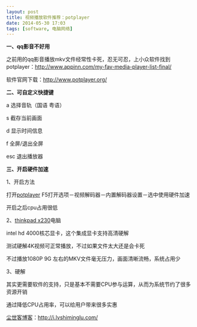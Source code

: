```yaml
---
layout: post
title: 视频播放软件推荐：potplayer
date: 2014-05-30 17:03
tags: [software, 电脑网络]
---
```

<strong>一、qq影音不好用</strong>

之前用的qq影音播放mkv文件经常性卡死，忍无可忍，上小众软件找到 potplayer：<a href="http://www.appinn.com/my-fav-media-player-list-final/" target="_blank">http://www.appinn.com/my-fav-media-player-list-final/</a>

软件官网下载：<a href="http://www.potplayer.org/" target="_blank">http://www.potplayer.org/</a>

<strong>二、可自定义快捷键</strong>

a 选择音轨（国语 粤语）

s 截存当前画面

d 显示时间信息

f 全屏/退出全屏

esc 退出播放器

<strong>三、开启硬件加速</strong>

1、开启方法

打开<a href="http://i.lvshiminglu.com/blog/1055.html" target="_blank">potplayer</a> F5打开选项－视频解码器－内置解码器设置－选中使用硬件加速

开启之后cpu占用很低

2、<a href="http://i.lvshiminglu.com/tag/thinkpad-x230" target="_blank">thinkpad x230</a>电脑

intel hd 4000核芯显卡，这个集成显卡支持高清硬解

测试硬解4K视频可正常播放，不过如果文件太大还是会卡死

不过播放1080P 9G 左右的MKV文件毫无压力，画面清晰流畅，系统占用少

3、硬解

其实更需要软件的支持，只是基本不需要CPU参与运算，从而为系统节约了很多资源开销

通过降低CPU占用率，可以给用户带来很多实惠

<a href="http://i.lvshiminglu.com/">尘世客博客</a>：<a href="http://i.lvshiminglu.com/">http://i.lvshiminglu.com/</a>

